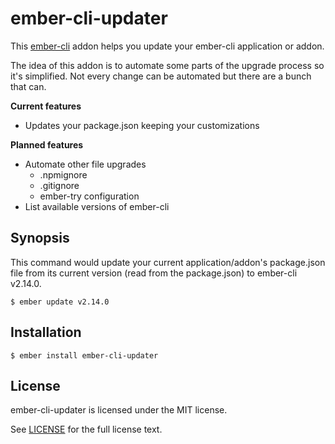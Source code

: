 # ember-cli-updater

This [ember-cli](https://ember-cli.com/) addon helps you update your ember-cli application or addon.

The idea of this addon is to automate some parts of the upgrade process so it's simplified. Not every change can be automated but there are a bunch that can.

__Current features__

* Updates your package.json keeping your customizations

__Planned features__

* Automate other file upgrades
  * .npmignore
  * .gitignore
  * ember-try configuration
* List available versions of ember-cli

## Synopsis

This command would update your current application/addon's package.json file from its current version (read from the package.json) to ember-cli v2.14.0.

```
$ ember update v2.14.0
```

## Installation

```
$ ember install ember-cli-updater
```

## License

ember-cli-updater is licensed under the MIT license.

See [LICENSE](./LICENSE) for the full license text.
